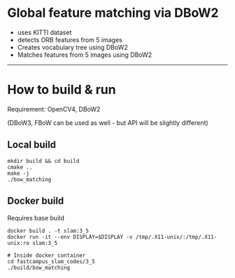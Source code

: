 # Global feature matching via DBoW2

- uses KITTI dataset
- detects ORB features from 5 images
- Creates vocabulary tree using DBoW2
- Matches features from 5 images using DBoW2

---

# How to build & run

Requirement: OpenCV4, DBoW2

(DBoW3, FBoW can be used as well - but API will be slightly different)

## Local build

```
mkdir build && cd build
cmake ..
make -j
./bow_matching
```

## Docker build

Requires base build

```
docker build . -t slam:3_5
docker run -it --env DISPLAY=$DISPLAY -v /tmp/.X11-unix/:/tmp/.X11-unix:ro slam:3_5

# Inside docker container
cd fastcampus_slam_codes/3_5
./build/bow_matching
```
